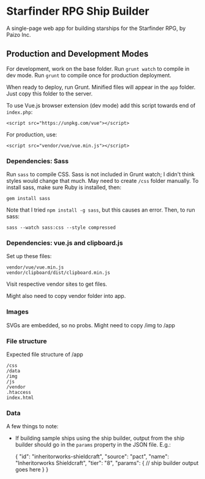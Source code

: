 # Starfinder RPG Ship Builder

A single-page web app for building starships for the Starfinder RPG, by Paizo Inc.

## Production and Development Modes

For development, work on the base folder. Run `grunt watch` to compile in dev mode. Run `grunt` to compile once for production deployment.

When ready to deploy, run Grunt. Minified files will appear in the `app` folder. Just copy this folder to the server.

To use Vue.js browser extension (dev mode) add this script towards end of `index.php`:

    <script src="https://unpkg.com/vue"></script>

For production, use:

    <script src="vendor/vue/vue.min.js"></script>

### Dependencies: Sass

Run `sass` to compile CSS. Sass is not included in Grunt watch; I didn't think styles would change that much. May need to create `/css` folder manually. To install sass, make sure Ruby is installed, then:

    gem install sass

Note that I tried `npm install -g sass`, but this causes an error. Then, to run sass:

    sass --watch sass:css --style compressed

### Dependencies: vue.js and clipboard.js

Set up these files:

    vendor/vue/vue.min.js
    vendor/clipboard/dist/clipboard.min.js

Visit respective vendor sites to get files.

Might also need to copy vendor folder into app.

### Images

SVGs are embedded, so no probs. Might need to copy /img to /app

### File structure

Expected file structure of /app

    /css
    /data
    /img
    /js
    /vendor
    .htaccess
    index.html

### Data

A few things to note:

- If building sample ships using the ship builder, output from the ship builder should go in the `params` property in the JSON file. E.g.:

  {
  "id": "inheritorworks-shieldcraft",
  "source": "pact",
  "name": "Inheritorworks Shieldcraft",
  "tier": "8",
  "params": {
  // ship builder output goes here
  }
  }
